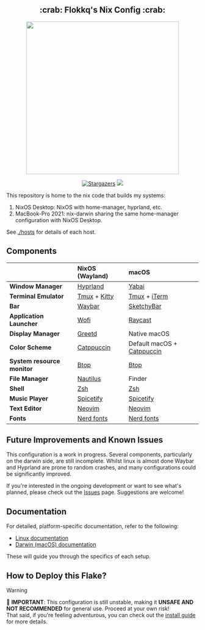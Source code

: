 <h2 align="center">:crab: Flokkq's Nix Config :crab:</h2>

<p align="center">
  <img src="https://raw.githubusercontent.com/catppuccin/catppuccin/main/assets/palette/macchiato.png" width="400" />
</p>

<p align="center">
	<a href="https://github.com/flokkq/nixOS/stargazers">
		<img alt="Stargazers" src="https://img.shields.io/github/stars/flokkq/nixOS?style=for-the-badge&logo=starship&color=C9CBFF&logoColor=D9E0EE&labelColor=302D41"></a>
    <a href="https://nixos.org/">
        <img src="https://img.shields.io/badge/NixOS-24.05-informational.svg?style=for-the-badge&logo=nixos&color=F2CDCD&logoColor=D9E0EE&labelColor=302D41"></a>
</p>

This repository is home to the nix code that builds my systems:

1. NixOS Desktop: NixOS with home-manager, hyprland, etc.
2. MacBook-Pro 2021: nix-darwin sharing the same home-manager configuration with NixOS Desktop.

See [./hosts](./hosts) for details of each host.

## Components

|                             | NixOS (Wayland)                                   | macOS                                  |
| --------------------------- | :------------------------------------------------ | :-------------------------------------- |
| **Window Manager**          | [Hyprland][Hyprland]                              | [Yabai][Yabai]                          |
| **Terminal Emulator**       | [Tmux][Tmux] + [Kitty][Kitty]                     | [Tmux][Tmux] + [iTerm][iTerm]           |
| **Bar**                     | [Waybar][Waybar]                                  | [SketchyBar][SketchyBar]                |
| **Application Launcher**    | [Wofi][Wofi]                                      | [Raycast][Raycast]                      |
| **Display Manager**         | [Greetd][Greetd]                                  | Native macOS                            |
| **Color Scheme**            | [Catppuccin][Catppuccin]                          | Default macOS + [Catppuccin][Catppuccin]|
| **System resource monitor** | [Btop][Btop]                                      | [Btop][Btop]                            |
| **File Manager**            | [Nautilus][Nautilus]                              | Finder                                  |
| **Shell**                   | [Zsh][Zsh]                                        | [Zsh][Zsh]                              |
| **Music Player**            | [Spicetify][Spicetify]                            | [Spicetify][Spicetify]                  |
| **Text Editor**             | [Neovim][Neovim]                                  | [Neovim][Neovim]                        |
| **Fonts**                   | [Nerd fonts][Nerd fonts]                          | [Nerd fonts][Nerd fonts]                |

## Future Improvements and Known Issues

This configuration is a work in progress. Several components, particularly on the darwin side, are still incomplete. Whilst linux is almost done Waybar and Hyprland are prone to random crashes, and many configurations could be significantly improved.

If you're interested in the ongoing development or want to see what's planned, please check out the [Issues](https://github.com/flokkq/dotfiles/issues) page. Suggestions are welcome!

## Documentation

For detailed, platform-specific documentation, refer to the following:

- [Linux documentation](/hosts/linux/README.md)
- [Darwin (macOS) documentation](/hosts/darwin/README.md)

These will guide you through the specifics of each setup.

## How to Deploy this Flake?

> [!WARNING]
> :red_circle: **IMPORTANT**: This configuration is still unstable, making it **UNSAFE AND NOT RECOMMENDED** for general use. Proceed at your own risk!  
> That said, if you're feeling adventurous, you can check out the [install guide](INSTALL.md) for more details. 

[Hyprland]: https://github.com/hyprwm/Hyprland
[Yabai]: https://github.com/koekeishiya/yabai
[Tmux]: https://github.com/tmux/tmux
[Kitty]: https://github.com/kovidgoyal/kitty
[iTerm]: https://iterm2.com/
[Waybar]: https://github.com/Alexays/Waybar
[SketchyBar]: https://github.com/FelixKratz/SketchyBar
[Wofi]: https://hg.sr.ht/~scoopta/wofi
[Raycast]: https://www.raycast.com/
[Greetd]: https://wiki.alpinelinux.org/wiki/Greetd
[Catppuccin]: https://github.com/catppuccin/catppuccin
[Rosepine]: https://github.com/rose-pine/gtk
[Btop]: https://github.com/aristocratos/btop
[Nautilus]: https://gitlab.gnome.org/GNOME/nautilus
[Zsh]: https://www.zsh.org/
[Spicetify]: https://github.com/khanhas/spicetify-cli
[Neovim]: https://github.com/neovim/neovim
[Nerd fonts]: https://github.com/ryanoasis/nerd-fonts
